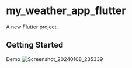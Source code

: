 # my_weather_app_flutter

A new Flutter project.

## Getting Started

Demo
![Screenshot_20240108_235339](https://github.com/LomiaW/my-weather-app-flutter/assets/97309404/be96f324-3369-4fcf-911b-f45922fb87df)
